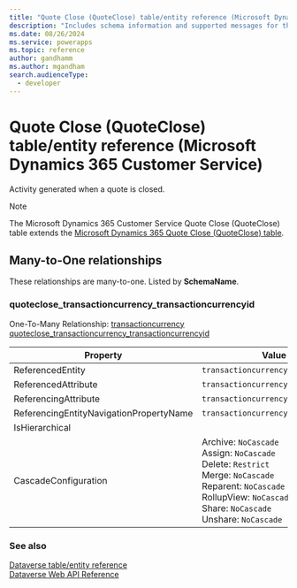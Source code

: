 ```yaml
---
title: "Quote Close (QuoteClose) table/entity reference (Microsoft Dynamics 365 Customer Service)"
description: "Includes schema information and supported messages for the Quote Close (QuoteClose) table/entity with Microsoft Dynamics 365 Customer Service."
ms.date: 08/26/2024
ms.service: powerapps
ms.topic: reference
author: gandhamm
ms.author: mgandham
search.audienceType: 
  - developer
---
```


# Quote Close (QuoteClose) table/entity reference (Microsoft Dynamics 365 Customer Service)

Activity generated when a quote is closed.

> [!NOTE]
> The Microsoft Dynamics 365 Customer Service Quote Close (QuoteClose) table extends the [Microsoft Dynamics 365 Quote Close (QuoteClose) table](/dynamics365/developer/entities/quoteclose).




## Many-to-One relationships

These relationships are many-to-one. Listed by **SchemaName**.

### <a name="BKMK_quoteclose_transactioncurrency_transactioncurrencyid"></a> quoteclose_transactioncurrency_transactioncurrencyid

One-To-Many Relationship: [transactioncurrency quoteclose_transactioncurrency_transactioncurrencyid](transactioncurrency.md#BKMK_quoteclose_transactioncurrency_transactioncurrencyid)

|Property|Value|
|---|---|
|ReferencedEntity|`transactioncurrency`|
|ReferencedAttribute|`transactioncurrencyid`|
|ReferencingAttribute|`transactioncurrencyid`|
|ReferencingEntityNavigationPropertyName|`transactioncurrencyid_quoteclose`|
|IsHierarchical||
|CascadeConfiguration|Archive: `NoCascade`<br />Assign: `NoCascade`<br />Delete: `Restrict`<br />Merge: `NoCascade`<br />Reparent: `NoCascade`<br />RollupView: `NoCascade`<br />Share: `NoCascade`<br />Unshare: `NoCascade`|



### See also

[Dataverse table/entity reference](../about-entity-reference.md)  
[Dataverse Web API Reference](/power-apps/developer/data-platform/webapi/reference/about)   

